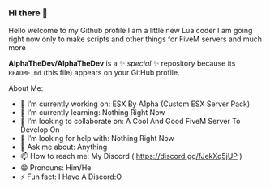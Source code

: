 ### Hi there 👋

Hello welcome to my Github profile I am a little new Lua coder I am going right now only to make scripts and other things for FiveM servers and much more

**AlphaTheDev/AlphaTheDev** is a ✨ _special_ ✨ repository because its `README.md` (this file) appears on your GitHub profile.

About Me:

- 🔭 I’m currently working on: ESX By A1pha (Custom ESX Server Pack)
- 🌱 I’m currently learning: Nothing Right Now
- 👯 I’m looking to collaborate on: A Cool And Good FiveM Server To Develop On
- 🤔 I’m looking for help with: Nothing Right Now
- 💬 Ask me about: Anything
- 📫 How to reach me: My Discord ( https://discord.gg/fJekXq5jUP )
- 😄 Pronouns: Him/He
- ⚡ Fun fact: I Have A Discord:O
